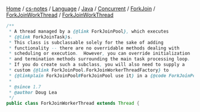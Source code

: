 [Home](https://mengxianbin.github.io) /
[cs-notes](https://mengxianbin.github.io/cs-notes/content) /
[Language](https://mengxianbin.github.io/cs-notes/content/Language) /
[Java](https://mengxianbin.github.io/cs-notes/content/Language/Java) /
[Concurrent](https://mengxianbin.github.io/cs-notes/content/Language/Java/Concurrent) /
[ForkJoin](https://mengxianbin.github.io/cs-notes/content/Language/Java/Concurrent/ForkJoin) /
[ForkJoinWorkThread](https://mengxianbin.github.io/cs-notes/content/Language/Java/Concurrent/ForkJoin/ForkJoinWorkThread) /
[ForkJoinWorkThread](https://mengxianbin.github.io/cs-notes/content/Language/Java/Concurrent/ForkJoin/ForkJoinWorkThread/ForkJoinWorkThread)

```java
/**
 * A thread managed by a {@link ForkJoinPool}, which executes
 * {@link ForkJoinTask}s.
 * This class is subclassable solely for the sake of adding
 * functionality -- there are no overridable methods dealing with
 * scheduling or execution.  However, you can override initialization
 * and termination methods surrounding the main task processing loop.
 * If you do create such a subclass, you will also need to supply a
 * custom {@link ForkJoinPool.ForkJoinWorkerThreadFactory} to
 * {@linkplain ForkJoinPool#ForkJoinPool use it} in a {@code ForkJoinPool}.
 *
 * @since 1.7
 * @author Doug Lea
 */
public class ForkJoinWorkerThread extends Thread {
```